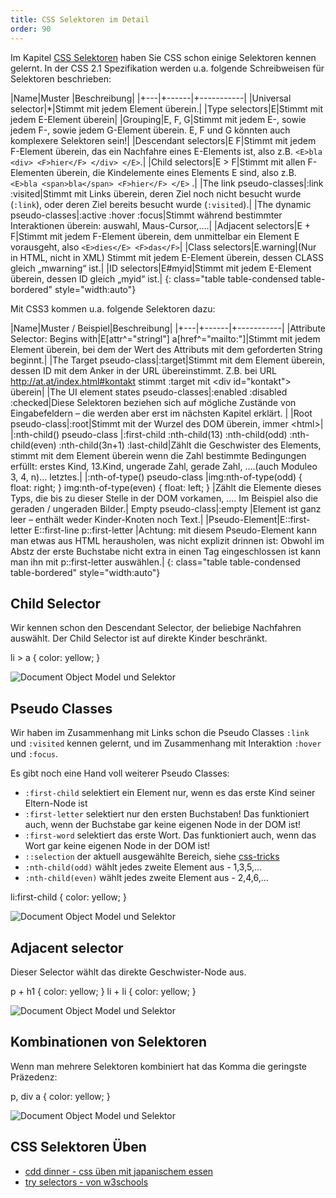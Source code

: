 ```yaml
---
title: CSS Selektoren im Detail
order: 90
---
```


Im Kapitel [CSS Selektoren](/css/basic-selectors/) haben Sie CSS schon
einige Selektoren
kennen gelernt. In der CSS 2.1 Spezifikation werden u.a. 
folgende Schreibweisen für Selektoren beschrieben:

|Name|Muster |Beschreibung|
|+---|+------|+-----------|
|Universal selector|*|Stimmt mit jedem Element überein.|
|Type selectors|E|Stimmt mit jedem E-Element überein|
|Grouping|E, F, G|Stimmt mit jedem E-, sowie jedem F-, sowie jedem G-Element überein. E, F und G könnten auch komplexere Selektoren sein!|
|Descendant selectors|E F|Stimmt mit jedem F-Element überein, das ein Nachfahre eines E-Elements ist, also z.B. `<E>bla <div> <F>hier</F> </div> </E>`.|
|Child selectors|E > F|Stimmt mit allen F-Elementen überein, die Kindelemente eines Elements E sind, also z.B. `<E>bla <span>bla</span> <F>hier</F> </E>` .|
|The link pseudo-classes|:link :visited|Stimmt mit Links überein, deren Ziel noch nicht besucht wurde (`:link`), oder deren Ziel bereits besucht wurde (`:visited`).|
|The dynamic pseudo-classes|:active :hover :focus|Stimmt während bestimmter Interaktionen überein: auswahl, Maus-Cursor,....|
|Adjacent selectors|E + F|Stimmt mit jedem F-Element überein, dem unmittelbar ein Element E vorausgeht, also `<E>dies</E> <F>das</F>`|
|Class selectors|E.warning|(Nur in HTML, nicht in XML) Stimmt mit jedem E-Element überein, dessen CLASS gleich „mwarning“ ist.|
|ID selectors|E#myid|Stimmt mit jedem E-Element überein, dessen ID gleich „myid“ ist.|
{: class="table table-condensed table-bordered" style="width:auto"}

Mit CSS3 kommen u.a. folgende Selektoren dazu:

|Name|Muster  / Beispiel|Beschreibung|
|+---|+------|+-----------|
|Attribute Selector: Begins with|E\[attr^="stringl"\] a\[href^="mailto:"\]|Stimmt mit jedem Element überein, bei dem der Wert des Attributs mit dem geforderten String beginnt.|
|The Target pseudo-class|:target|Stimmt mit dem Element überein, dessen ID mit dem Anker in der URL übereinstimmt. Z.B. bei URL http://at.at/index.html#kontakt stimmt  :target mit &lt;div id="kontakt"&gt; überein|
|The UI element states pseudo-classes|:enabled :disabled :checked|Diese Selektoren beziehen sich auf mögliche Zustände von Eingabefeldern – die werden aber erst im nächsten Kapitel erklärt. |
|Root pseudo-class|:root|Stimmt mit der Wurzel des DOM überein, immer &lt;html&gt;|
|:nth-child() pseudo-class |:first-child :nth-child(13) :nth-child(odd) :nth-child(even) :nth-child(3n+1) :last-child|Zählt die Geschwister des Elements, stimmt mit dem Element überein wenn die Zahl bestimmte Bedingungen erfüllt: erstes Kind, 13.Kind, ungerade Zahl, gerade Zahl, ….(auch Moduleo 3, 4, n)… letztes.|
|:nth-of-type() pseudo-class |img:nth-of-type(odd) { float: right; } img:nth-of-type(even) { float: left; } |Zählt die Elemente dieses Typs, die bis zu dieser Stelle in der DOM vorkamen, …. Im Beispiel also die geraden / ungeraden Bilder.|
Empty pseudo-class|:empty |Element ist ganz leer – enthält weder Kinder-Knoten noch Text.|
|Pseudo-Element|E::first-letter E::first-line p::first-letter |Achtung: mit diesem Pseudo-Element kann man etwas aus HTML herausholen, was nicht explizit drinnen ist: Obwohl im Abstz der erste Buchstabe nicht extra in einen Tag eingeschlossen ist kann man ihn mit p::first-letter auswählen.|
{: class="table table-condensed table-bordered" style="width:auto"}


Child Selector
---------

Wir kennen schon den Descendant Selector, der beliebige Nachfahren auswählt.
Der Child Selector ist auf direkte Kinder beschränkt.

<css>
  li > a { color: yellow; }
</css>


![Document Object Model und Selektor](/images/css-layout/selector-child.png)

Pseudo Classes
---------

Wir haben im Zusammenhang mit Links schon die Pseudo Classes `:link` und
`:visited` kennen gelernt, und im Zusammenhang mit Interaktion `:hover` und
`:focus`.

Es gibt noch eine Hand voll weiterer Pseudo Classes:

* `:first-child` selektiert ein Element nur, wenn es das erste Kind seiner Eltern-Node ist
* `:first-letter`  selektiert nur den ersten Buchstaben!  Das funktioniert auch,
  wenn der Buchstabe gar keine eigenen Node in der DOM ist!
* `:first-word`  selektiert das erste Wort.  Das funktioniert auch,
  wenn das Wort      gar keine eigenen Node in der DOM ist!
* `::selection` der aktuell ausgewählte Bereich, siehe [css-tricks](http://css-tricks.com/examples/DifferentSelectionColors/)
* `:nth-child(odd)` wählt jedes zweite Element aus - 1,3,5,...
* `:nth-child(even)` wählt jedes zweite Element aus - 2,4,6,...



<css>
  li:first-child { color: yellow; }
</css>


![Document Object Model und Selektor](/images/css-layout/selector-firstchild.png)


Adjacent selector
---------

Dieser Selector wählt das direkte Geschwister-Node aus.

<css>
  p + h1 { color: yellow; }
  li + li { color: yellow; }
</css>


![Document Object Model und Selektor](/images/css-layout/selector-adj.png)



Kombinationen von Selektoren
---------

Wenn man mehrere Selektoren kombiniert hat das Komma die geringste Präzedenz:

<css>
  p, div a { color: yellow; }
</css>


![Document Object Model und Selektor](/images/css-layout/selector-precedence.png)


CSS Selektoren Üben
-------


* [cdd dinner - css üben mit japanischem essen](http://flukeout.github.io/)
* [try selectors - von w3schools](https://www.w3schools.com/cssref/trysel.asp)

